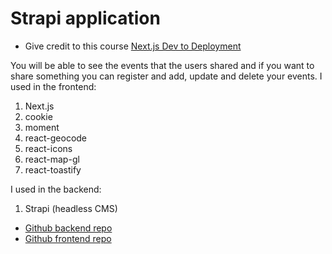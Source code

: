 # Strapi application

- Give credit to this course [Next.js Dev to Deployment](https://www.udemy.com/course/nextjs-dev-to-deployment/) 

You will be able to see the events that the users shared and if you want to share something you can register and add, update and delete your events.
I used in the frontend:
1. Next.js
2. cookie
3. moment
4. react-geocode
5. react-icons
6. react-map-gl
7. react-toastify

I used in the backend:
1. Strapi (headless CMS)

- [Github backend repo](https://github.com/Mahmoud-Saadeh/dj-events-backend)
- [Github frontend repo](https://github.com/Mahmoud-Saadeh/DJ-Events-Next.Js)
